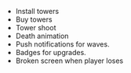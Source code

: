 - Install towers
- Buy towers
- Tower shoot
- Death animation
- Push notifications for waves.
- Badges for upgrades.
- Broken screen when player loses
